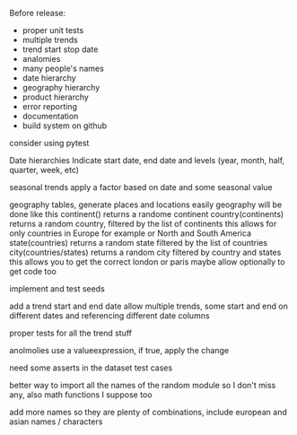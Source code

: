 Before release:
- proper unit tests
- multiple trends
- trend start stop date
- analomies
- many people's names
- date hierarchy
- geography hierarchy
- product hierarchy
- error reporting
- documentation
- build system on github

consider using pytest

Date hierarchies
Indicate start date, end date and levels (year, month, half, quarter, week, etc)

seasonal trends
apply a factor based on date and some seasonal value

geography tables, generate places and locations easily
geography will be done like this
continent() returns a randome continent
country(continents) returns a random country, filtered by the list of continents
this allows for only countries in Europe for example or North and South America
state(countries) returns a random state filtered by the list of countries
city(countries/states) returns a random city filtered by country and states
this allows you to get the correct london or paris
maybe allow optionally to get code too

implement and test seeds

add a trend start and end date
allow multiple trends, some start and end on different dates and referencing different date columns

proper tests for all the trend stuff

anolmolies use a valueexpression, if true, apply the change

need some asserts in the dataset test cases

better way to import all the names of the random module so I don't miss any, also math functions I suppose too

add more names so they are plenty of combinations, include european and asian names / characters